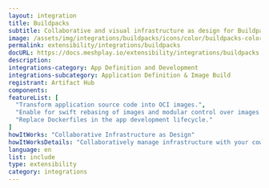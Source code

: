 ```yaml
---
layout: integration
title: Buildpacks
subtitle: Collaborative and visual infrastructure as design for Buildpacks
image: /assets/img/integrations/buildpacks/icons/color/buildpacks-color.svg
permalink: extensibility/integrations/buildpacks
docURL: https://docs.meshplay.io/extensibility/integrations/buildpacks
description: 
integrations-category: App Definition and Development
integrations-subcategory: Application Definition & Image Build
registrant: Artifact Hub
components: 
featureList: [
  "Transform application source code into OCI images.",
  "Enable for swift rebasing of images and modular control over images.",
  "Replace Dockerfiles in the app development lifecycle."
]
howItWorks: "Collaborative Infrastructure as Design"
howItWorksDetails: "Collaboratively manage infrastructure with your coworkers synchronously sharing the same designs."
language: en
list: include
type: extensibility
category: integrations
---
```

